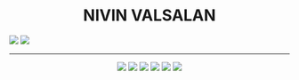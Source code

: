 <h1 align="center"><strong>NIVIN VALSALAN</strong></h1>

<p align="centre">
  <img src="https://github-profile-summary-cards.vercel.app/api/cards/profile-details?username=nivinlp&theme=github_dark" />
  <img src="https://github-readme-stats.vercel.app/api/top-langs/?username=nivinlp&layout=compact&theme=github_dark" />
 
</p>

---
<p align="center">
  <img src="https://img.shields.io/badge/Terraform-623CE4?style=for-the-badge&logo=terraform&logoColor=white" />
  <img src="https://img.shields.io/badge/Azure-0078D4?style=for-the-badge&logo=azure-devops&logoColor=white" />
  <img src="https://img.shields.io/badge/Python-FFD43B?style=for-the-badge&logo=python&logoColor=black" />
  <img src="https://img.shields.io/badge/Red%20Hat-EE0000?style=for-the-badge&logo=redhat&logoColor=white" />
  <img src="https://img.shields.io/badge/Jenkins-D24939?style=for-the-badge&logo=jenkins&logoColor=white" />
  <img src="https://img.shields.io/badge/Docker-2496ED?style=for-the-badge&logo=docker&logoColor=white" />
</p>


